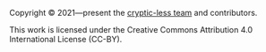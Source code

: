 Copyright © 2021—present the [cryptic-less team] and contributors.

This work is licensed under the Creative Commons Attribution 4.0 International License (CC-BY).

[cryptic-less team]: https://github.com/orgs/cryptic-less/people 